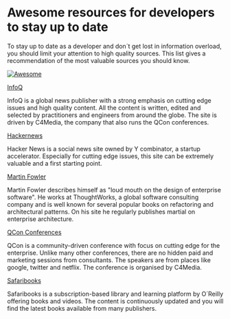 # Awesome resources for developers to stay up to date

To stay up to date as a developer and don´t get lost in information overload, you should limit your attention to high quality sources. This list gives a recommendation of the most valuable sources you should know.

[![Awesome](https://cdn.rawgit.com/sindresorhus/awesome/d7305f38d29fed78fa85652e3a63e154dd8e8829/media/badge.svg)](https://github.com/sindresorhus/awesome)

[InfoQ](https://www.infoq.com)

InfoQ is a global news publisher with a strong emphasis on cutting edge issues and high quality content. All the content is written, edited and selected by practitioners and engineers from around the globe. The site is driven by C4Media, the company that also runs the QCon conferences.

[Hackernews](https://news.ycombinator.com)

Hacker News is a social news site owned by Y combinator, a startup accelerator. Especially for cutting edge issues, this site can be extremely valuable and a first starting point.

[Martin Fowler](https://martinfowler.com)

Martin Fowler describes himself as "loud mouth on the design of enterprise software". He works at ThoughtWorks, a global software consulting company and is well known for several popular books on refactoring and architectural patterns. On his site he regularly publishes martial on enterprise architecture.

[QCon Conferences](https://qconferences.com)

QCon is a community-driven conference with focus on cutting edge for the enterprise. Unlike many other conferences, there are no hidden paid and marketing sessions from consultants. The speakers are from places like google, twitter and netflix. The conference is organised by C4Media.

[Safaribooks](https://www.safaribooksonline.com)

Safaribooks is a subscription-based library and learning platform by O´Reilly offering books and videos. The content is continuously updated and you will find the latest books available from many publishers.